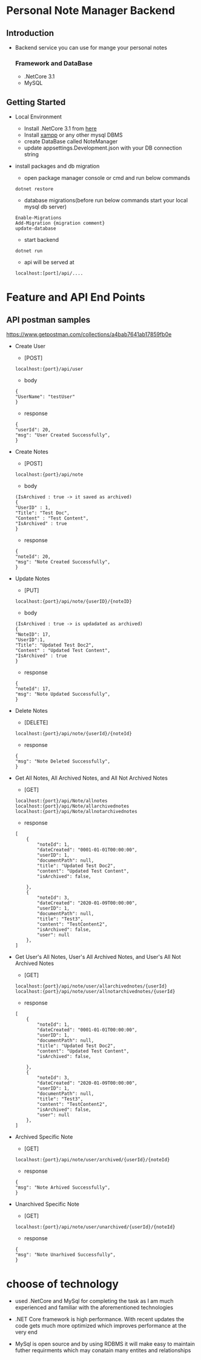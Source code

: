 # Personal Note Manager Backend

## Introduction
* Backend service you can use for mange your personal notes

    ### Framework and DataBase
    * .NetCore 3.1
    * MySQL


## Getting Started
* Local Environment 
        
    * Install .NetCore 3.1 from [here](https://dotnet.microsoft.com/download/dotnet-core/3.1)
    * Install [xampp](https://www.apachefriends.org/index.html) or any other mysql DBMS
    * create DataBase called NoteManager
    * update appsettings.Development.json with your DB connection string  

* install packages and db migration
    
    * open package manager console or cmd and run below commands  

    ```
    dotnet restore
    ```

    * database migrations(before run below commands start your local mysql db server)

    ```
    Enable-Migrations
    Add-Migration {migration comment}
    update-database
    ```
    * start backend

    ```
    dotnet run
    ```
    * api will be served at

    ```node
    localhost:[port]/api/....
    ```

# Feature and API End Points
## API postman samples

https://www.getpostman.com/collections/a4bab7641ab17859fb0e

*   Create User


    * [POST]

    ```
    localhost:{port}/api/user
    ```

    * body

    ```
    {
    "UserName": "testUser"
    }
    ```

    * response

    ```
    {
    "userId": 20,
    "msg": "User Created Successfully",
    }
    ```



*   Create Notes

    * [POST]

    ```
    localhost:{port}/api/note
    ```

    * body

    ```
    (IsArchived : true -> it saved as archived)
    {
    "UserID" : 1,
    "Title": "Test Doc",
    "Content" : "Test Content",
    "IsArchived" : true
    }
    ```

    * response

    ```
    {
    "noteId": 20,
    "msg": "Note Created Successfully",
    }
    ```

*   Update Notes

    * [PUT]

    ```
    localhost:{port}/api/note/{userID}/{noteID}
    ```
    * body

    ```
    (IsArchived : true -> is updadated as archived)
    {
    "NoteID": 17,
    "UserID":1,
    "Title": "Updated Test Doc2",
    "Content" : "Updated Test Content",
    "IsArchived" : true
    }
    ```

    * response

    ```
    {
    "noteId": 17,
    "msg": "Note Updated Successfully",
    }
    ```

*   Delete Notes

    * [DELETE]

    ```
    localhost:{port}/api/note/{userId}/{noteId}
    ```

    * response

    ```
    {
    "msg": "Note Deleted Successfully",
    }
    ```
    
*   Get All Notes, All Archived Notes, and All Not Archived Notes

    * [GET]

    ```
    localhost:{port}/api/Note/allnotes
    localhost:{port}/api/Note/allarchivednotes
    localhost:{port}/api/Note/allnotarchivednotes
    ```

    * response

    ```
    [
        {
            "noteId": 1,
            "dateCreated": "0001-01-01T00:00:00",
            "userID": 1,
            "documentPath": null,
            "title": "Updated Test Doc2",
            "content": "Updated Test Content",
            "isArchived": false,
            
        },
        {
            "noteId": 3,
            "dateCreated": "2020-01-09T00:00:00",
            "userID": 1,
            "documentPath": null,
            "title": "Test3",
            "content": "TestContent2",
            "isArchived": false,
            "user": null
        },
    ]
    ```

*   Get User's All Notes, User's All Archived Notes, and User's All Not Archived Notes

    * [GET]

    ```
    localhost:{port}/api/note/user/allarchivednotes/{userId}
    localhost:{port}/api/note/user/allnotarchivednotes/{userId}
    ```

    * response

    ```
    [
        {
            "noteId": 1,
            "dateCreated": "0001-01-01T00:00:00",
            "userID": 1,
            "documentPath": null,
            "title": "Updated Test Doc2",
            "content": "Updated Test Content",
            "isArchived": false,
            
        },
        {
            "noteId": 3,
            "dateCreated": "2020-01-09T00:00:00",
            "userID": 1,
            "documentPath": null,
            "title": "Test3",
            "content": "TestContent2",
            "isArchived": false,
            "user": null
        },
    ]
    ```
*   Archived Specific Note

    * [GET]

    ```
    localhost:{port}/api/note/user/archived/{userId}/{noteId}
    ```

    * response

    ```
    {
    "msg": "Note Arhived Successfully",
    }
    ```

*   Unarchived Specific Note

    * [GET]

    ```
    localhost:{port}/api/note/user/unarchived/{userId}/{noteId}
    ```

    * response

    ```
    {
    "msg": "Note Unarhived Successfully",
    }
    ```


# choose of technology
*   used .NetCore and MySql for completing the task as I am much experienced and familiar with the aforementioned technologies

*   .NET Core framework is high performance. With recent updates the code gets much more optimized which improves performance at the very end

* MySql is open source and by using RDBMS it will make easy to maintain futher requirments which may conatain many entites and relationships 





